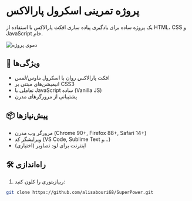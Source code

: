 # پروژه تمرینی اسکرول پارالاکس 

یک پروژه ساده برای یادگیری پیاده سازی افکت پارالاکس با استفاده از HTML، CSS و JavaScript خام.

![دموی پروژه](https://alisabouri68.github.io/SuperPower/)

## 🚀 ویژگی‌ها
- افکت پارالاکس روان با اسکرول ماوس/لمس
- انیمیشن‌های مبتنی بر CSS3
- تعاملی با JavaScript ساده (Vanilla JS)
- پشتیبانی از مرورگرهای مدرن

## 📦 پیش‌نیازها
- مرورگر وب مدرن (Chrome 90+, Firefox 88+, Safari 14+)
- ویرایشگر کد (VS Code, Sublime Text و...)
- اینترنت برای لود تصاویر (اختیاری)

## 🛠️ راه‌اندازی
1. ریپازیتوری را کلون کنید:
```bash
git clone https://github.com/alisabouri68/SuperPower.git
